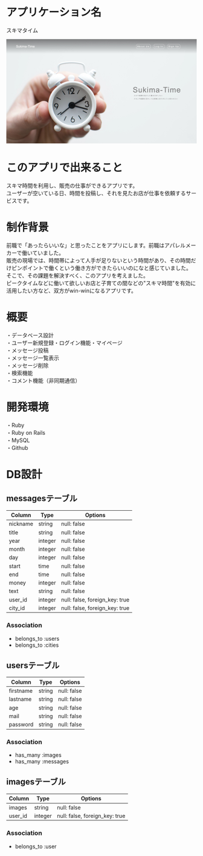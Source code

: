 # アプリケーション名
スキマタイム

![画像名](TopPage.jpg)

# このアプリで出来ること 
 スキマ時間を利用し、販売の仕事ができるアプリです。  
 ユーザーが空いている日、時間を投稿し、それを見たお店が仕事を依頼するサービスです。  
 
# 制作背景  
 前職で「あったらいいな」と思ったことをアプリにします。前職はアパレルメーカーで働いていました。  
 販売の現場では、時間帯によって人手が足りないという時間があり、その時間だけピンポイントで働くという働き方ができたらいいのになと感じていました。  
 そこで、その課題を解決すべく、このアプリを考えました。  
 ピークタイムなどに働いて欲しいお店と子育ての間などの"スキマ時間"を有効に活用したい方など、双方がwin-winになるアプリです。
 
# 概要
 ・データベース設計  	
 ・ユーザー新規登録・ログイン機能・マイページ  
 ・メッセージ投稿  
 ・メッセージ一覧表示  
 ・メッセージ削除  
 ・検索機能  
 ・コメント機能（非同期通信）  
    
# 開発環境  
 ・Ruby  
 ・Ruby on Rails  
 ・MySQL  
 ・Github  

# DB設計
## messagesテーブル
|Column|Type|Options|
|------|----|-------|
|nickname|string|null: false|
|title|string|null: false|
|year|integer|null: false|
|month|integer|null: false|
|day|integer|null: false|
|start|time|null: false|
|end|time|null: false|
|money|integer|null: false|
|text|string|null: false|
|user_id|integer|null: false, foreign_key: true|
|city_id|integer|null: false, foreign_key: true|
### Association
- belongs_to :users
- belongs_to :cities

## usersテーブル
|Column|Type|Options|
|------|----|-------|
|firstname|string|null: false|
|lastname|string|null: false|
|age|string|null: false|
|mail|string|null: false|
|password|string|null: false|
### Association
- has_many :images
- has_many :messages

## imagesテーブル
|Column|Type|Options|
|------|----|-------|
|images|string|null: false|
|user_id|integer|null: false, foreign_key: true|
### Association
- belongs_to :user
